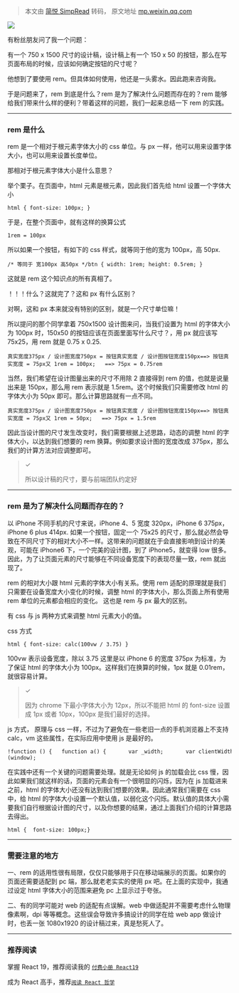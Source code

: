 > 本文由 [简悦 SimpRead](http://ksria.com/simpread/) 转码， 原文地址 [mp.weixin.qq.com](https://mp.weixin.qq.com/s/89tji3VLXTMz92y8sxtFow)

![](https://mmbiz.qpic.cn/sz_mmbiz_png/Kn1wMOibzLcHibGvsiapkC10vya2Sk9PbJmTdvbq5Bb2tWRxYUkfUN3FeDFgEDiaCVDdRzXTSWQiawvqWugFdsXvsNw/640?wx_fmt=png&from=appmsg)

有粉丝朋友问了我一个问题：

有一个 750 x 1500 尺寸的设计稿，设计稿上有一个 150 x 50 的按钮，那么在写页面布局的时候，应该如何确定按钮的尺寸呢？

他想到了要使用 rem。但具体如何使用，他还是一头雾水。因此跑来咨询我。

于是问题来了，rem 到底是什么？rem 是为了解决什么问题而存在的？rem 能够给我们带来什么样的便利？带着这样的问题，我们一起来总结一下 rem 的实践。

* * *

### rem 是什么

rem 是一个相对于根元素字体大小的 css 单位。与 px 一样，他可以用来设置字体大小，也可以用来设置长度单位。

那相对于根元素字体大小是什么意思？

举个栗子。在页面中，html 元素是根元素，因此我们首先给 html 设置一个字体大小

```
html { font-size: 100px; }
```

于是，在整个页面中，就有这样的换算公式

`1rem = 100px`

所以如果一个按钮，有如下的 css 样式，就等同于他的宽为 100px，高 50px.

```
/* 等同于 宽100px 高50px */btn { width: 1rem; height: 0.5rem; }
```

这就是 rem 这个知识点的所有真相了。

！！！什么？这就完了？这和 px 有什么区别？

对啊，这和 px 本来就没有特别的区别，就是一个尺寸单位嘛！

所以提问的那个同学拿着 750x1500 设计图来问，当我们设置为 html 的字体大小为 100px 时，150x50 的按钮应该在页面里面写什么尺寸？，用 px 就应该写 75x25，用 rem 就是 0.75 x 0.25.

```
真实宽度375px / 设计图宽度750px = 按钮真实宽度 / 设计图按钮宽度150px==> 按钮真实宽度 = 75px又 1rem = 100px;   ==> 75px = 0.75rem
```

当然，我们希望在设计图量出来的尺寸不用除 2 直接得到 rem 的值，也就是说量出来是 150px，那么用 rem 表示就是 1.5rem。这个时候我们只需要修改 html 的字体大小为 50px 即可。那么计算思路就有一点不同。

```
真实宽度375px / 设计图宽度750px = 按钮真实宽度 / 设计图按钮宽度150px==> 按钮真实宽度 = 75px又 1rem = 50px;   ==> 75px = 1.5rem
```

因此当设计图的尺寸发生改变时，我们需要根据上述思路，动态的调整 html 的字体大小，以达到我们想要的 rem 换算。例如要求设计图的宽度改成 375px，那么我们的计算方法对应调整即可。

> ✓
> 
> 所以设计稿的尺寸，要与前端团队约定好

* * *

### rem 是为了解决什么问题而存在的？

以 iPhone 不同手机的尺寸来说，iPhone 4、5 宽度 320px，iPhone 6 375px，iPhone 6 plus 414px. 如果一个按钮，固定一个 75x25 的尺寸，那么就必然会导致在不同尺寸下的相对大小不一样。这带来的问题就在于会直接影响到设计的美观，可能在 iPhone6 下，一个完美的设计图，到了 iPhone5，就变得 low 很多。 因此，为了让页面元素的尺寸能够在不同设备宽度下的表现尽量一致，rem 就出现了。

rem 的相对大小跟 html 元素的字体大小有关系。使用 rem 适配的原理就是我们只需要在设备宽度大小变化的时候，调整 html 的字体大小，那么页面上所有使用 rem 单位的元素都会相应的变化。 这也是 rem 与 px 最大的区别。

有 css 与 js 两种方式来调整 html 元素大小的值。

css 方式

```
html { font-size: calc(100vw / 3.75) }
```

100vw 表示设备宽度，除以 3.75 这里是以 iPhone 6 的宽度 375px 为标准，为了保证 html 的字体大小为 100px。这样我们在换算的时候，1px 就是 0.01rem，就很容易计算。

> ✓
> 
> 因为 chrome 下最小字体大小为 12px，所以不能把 html 的 font-size 设置成 1px 或者 10px，100px 是我们最好的选择。

js 方式， 原理与 css 一样，不过为了避免在一些老旧一点的手机浏览器上不支持 calc，vm 这些属性，在实际应用中使用 js 是最好的。

```
!function () {   function a() {       var _width;       var clientWidth = document.documentElement.clientWidth;       if (clientWidth > 568) {           _width = 568;       } else if (clientWidth < 320) {           _width = 320;       } else {               _width = clientWidth;       }       // var pageWid = (window.innerWidth > document.querySelector('body').offsetHeight) ? 1136 : 640;       document.documentElement.style.fontSize = _width / 375 * 100 + "px";   }   var b = null;   document.addEventListener("DOMContentLoaded", function () {       window.addEventListener("resize", function () {           clearTimeout(b);           b = setTimeout(a, 300)       }, !1);       a()   }, false);}(window);
```

在实践中还有一个关键的问题需要处理。就是无论如何 js 的加载会比 css 慢，因此如果我们就这样的话，页面的元素会有一个很明显的闪烁，因为在 js 加载进来之前，html 的字体大小还没有达到我们想要的效果。因此通常我们需要在 css 中，给 html 的字体大小设置一个默认值，以弱化这个闪烁。默认值的具体大小需要我们自行根据设计图的尺寸，以及你想要的结果，通过上面我们介绍的计算思路去得出。

```
html {  font-size: 100px;}
```

* * *

### 需要注意的地方

一、rem 的适用性很有局限，仅仅只能够用于只在移动端展示的页面。如果你的页面还需要适配到 pc 端，那么就老老实实的使用 px 吧。在上面的实现中，我通过设定 html 字体大小的范围来避免 pc 上显示过于夸张。

二、有的同学可能对 web 的适配有点误解。web 中做适配并不需要考虑什么物理像素啊，dpi 等等概念。这些误会导致许多搞设计的同学在给 web app 做设计时，也丢一张 1080x1920 的设计稿过来，真是愁死人了。

* * *

### 推荐阅读

掌握 React 19，推荐阅读我的 [`付费小册 React19`](http://mp.weixin.qq.com/s?__biz=MzI4NjE3MzQzNg==&mid=2649870562&idx=1&sn=7364fcc9ae398e1c78bfb013a93e24e3&chksm=f3e58171c49208677962c3e10da1b66d3d62e3cbe75dc7669fec8824126dc0db13fd1e1043d7&scene=21#wechat_redirect)

成为 React 高手，推荐[`阅读 React 哲学`](http://mp.weixin.qq.com/s?__biz=MzI4NjE3MzQzNg==&mid=2649867007&idx=1&sn=6443ff970cd077bbb50de74ce84afa06&chksm=f3e5936cc4921a7aba3fbf748b2f5a40369d8be7b6b2acf618f0701f477abea48b00e953165e&scene=21#wechat_redirect)